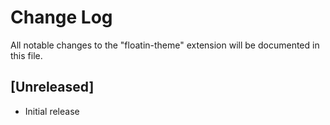 # Change Log

All notable changes to the "floatin-theme" extension will be documented in this file.

## [Unreleased]

- Initial release
